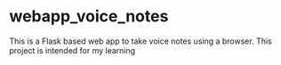 # webapp_voice_notes
This is a Flask based web app to take voice notes using a browser. This project is intended for my learning 
